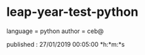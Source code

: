 # leap-year-test-python
language = python
author = ceb@

published : 27/01/2019
            00:05:00
            *h:*m:*s
